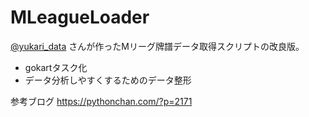 # MLeagueLoader

[@yukari_data](https://twitter.com/yukari_data) さんが作ったMリーグ牌譜データ取得スクリプトの改良版。

* gokartタスク化
* データ分析しやすくするためのデータ整形

参考ブログ
https://pythonchan.com/?p=2171
